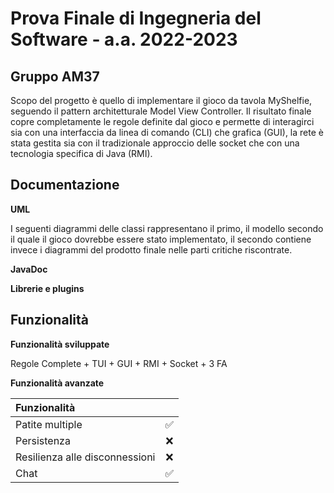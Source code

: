 # Prova Finale di Ingegneria del Software - a.a. 2022-2023

## Gruppo AM37

Scopo del progetto è quello di implementare il gioco da tavola MyShelfie, seguendo il pattern architetturale Model View Controller.
Il risultato finale copre completamente le regole definite dal gioco e permette di interagirci sia con una interfaccia da linea di comando (CLI) che grafica (GUI), la rete è stata gestita sia con il tradizionale approccio delle socket che con una tecnologia specifica di Java (RMI).<br>

## Documentazione

**UML**<br>

I seguenti diagrammi delle classi rappresentano il primo, il modello secondo il quale il gioco dovrebbe essere stato implementato, il secondo contiene invece i diagrammi del prodotto finale nelle parti critiche riscontrate.<br>

**JavaDoc**<br>

**Librerie e plugins**<br>

## Funzionalità

**Funzionalità sviluppate**<br>

Regole Complete + TUI + GUI + RMI + Socket + 3 FA

**Funzionalità avanzate**<br>

| Funzionalità                   |          |
| :----------------------------- | :------: |
| Patite multiple                |   ✅     | 
| Persistenza                    |   ❌     | 
| Resilienza alle disconnessioni |   ❌     | 
| Chat                           |   ✅     |
